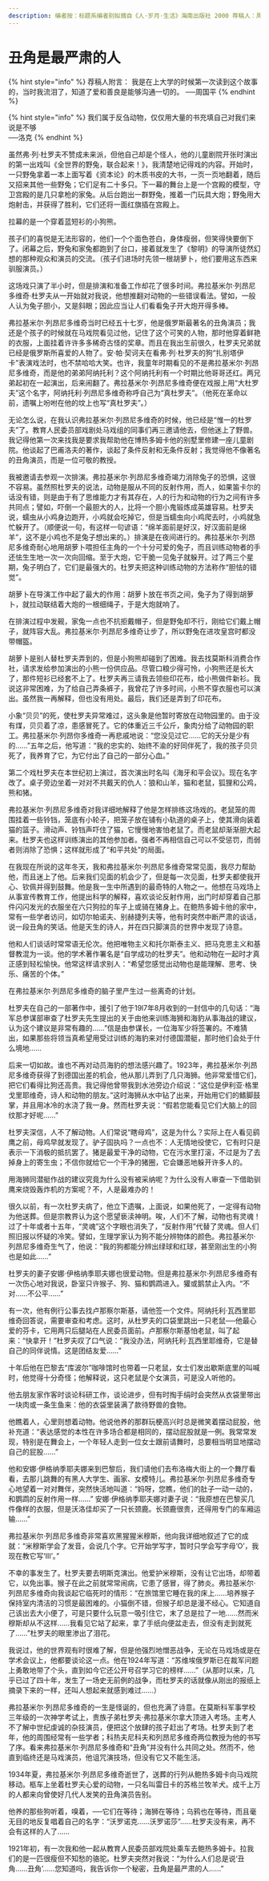 ```yaml
---
description: 编者按：标题系编者别拟摘自《人·岁月·生活》海南出版社 2000 荐稿人：周国平
---
```


# 丑角是最严肃的人

{% hint style="info" %}
荐稿人附言： 我是在上大学的时候第一次读到这个故事的，当时我流泪了，知道了爱和善良是能够沟通一切的。 ──周国平 
{% endhint %}

{% hint style="info" %}
我们属于反刍动物，仅仅用大量的书充填自己对我们来说是不够  
──洛克
{% endhint %}



虽然弗·列·杜罗夫不赞成未来派，但他自己却是个怪人，他的儿童剧院开张时演出的第一出戏叫《全世界的野兔，联合起来！》，我清楚地记得戏的内容。开始时，一只野兔拿着一本上面写着《资本论》的木质书皮的大书，一页一页地翻着，随后又招来其他一些野兔；它们足有二十多只。下一幕的舞台上是一个宫殿的模型，守卫宫殿的是几只拿枪的家兔。从后台跑出一群野兔，推着一门玩具大炮；野兔用大炮射击，并获得了胜利，它们还将一面红旗插在宫殿上。

拉幕的是一个穿着蓝短衫的小狗熊。

孩子们的喜悦是无法形容的，他们一个个面色苍白，身体瘦弱，但笑得快要倒下了。闭幕之后，野兔和家兔都跑到了台口，接着就发生了《黎明》的导演所徒然幻想的那种观众和演员的交流。（孩子们进场时先领一根胡萝卜，他们要用这东西来驯服演员。）

这场戏只演了半小时，但是排演和准备工作却花了很多时间。弗拉基米尔·列昂尼多维奇·杜罗夫从一开始就对我说，他想推翻对动物的一些错误看法。譬如，一般人认为兔子胆小，又是斜眼；因此应当让人们看看兔子开大炮开得多棒。

弗拉基米尔·列昂尼多维奇当时已经五十七岁，他是俄罗斯最著名的丑角演员；我还是个孩子的时候就在马戏院看见过他，记住了这个可笑的人物，那时他穿着鲜艳的衣服，上面挂着许许多多稀奇古怪的奖章。而且在我出生前很久，杜罗夫兄弟就已经是俄罗斯所喜爱的人物了。安·帕·契诃夫在看弗·列·杜罗夫的狗“扎别塔伊卡”表演戏法时，也不禁哈哈大笑。也许，我童年时期看见的不是弗拉基米尔·列昂尼多维奇，而是他的弟弟阿纳托利？这个阿纳托利有一个时期比他哥哥还红。两兄弟起初在一起演出，后来闹翻了。弗拉基米尔·列昂尼多维奇便在戏报上用“大杜罗夫”这个名字，阿纳托利·列昂尼多维奇称呼自己为“真杜罗夫”。（他死在革命以前，遗嘱上吩咐在他的坟上也写“真杜罗夫”。）

无论怎么说，在我认识弗拉基米尔·列昂尼多维奇的时候，他已经是“惟一的杜罗夫”了。教育人民委员部戏剧处马戏组的同事们再三邀请他去，但他迷上了野兽。我记得他第一次来找我是要求我帮助他在博热多姆卡他的别墅里修建一座儿童剧院。他谈起了巴甫洛夫的著作，谈起了条件反射和无条件反射；我觉得他不像著名的丑角演员，而是一位可敬的教授。

我被邀请去参观一次排演。弗拉基米尔·列昂尼多维奇竭力消除兔子的恐惧，这很不容易。虽然照杜罗夫的说法，动物是服从不同的反射作用，而人，如果笛卡尔的话没有错，则是由于有了思维能力才有其存在，人的行为和动物的行为之间有许多共同点；譬如，吓倒一个最胆大的人，比将一个胆小鬼锻炼成英雄容易。杜罗夫说，蠕虫从小鸡身边跑开，小鸡就会吃掉它，但是当蠕虫向小鸡爬去时，小鸡就急忙躲开了。（顺便说一句，有这样一句谚语：“绵羊面前是好汉，好汉面前是绵羊”，这不是小鸡也不是兔子想出来的。）排演是在夜间进行的。弗拉基米尔·列昂尼多维奇耐心地用胡萝卜喂担任主角的一个十分可爱的兔子，而且训练动物者的手还怯生生地一次一次向回缩。至于大炮，它干脆一见兔子就躲开。过了两三个星期，兔子明白了，它们是最强大的。杜罗夫把这种训练动物的方法称作“胆怯的错觉”。

胡萝卜在导演工作中起了最大的作用：胡萝卜放在书页之间，兔子为了得到胡萝卜，就拉动联结着大炮的一根细绳子，于是大炮就响了。

在排演过程中发觋，家兔一点也不抗拒戴帽子，但是野兔却不行，刚给它们戴上帽子，就阵容大乱。弗拉基米尔·列昂尼多维奇让步了，所以野兔在进攻皇宫时都没带帽盔。

胡萝卜是别人替杜罗夫弄到的，但是小狗熊却碰到了困难。我去找莫斯科消费合作社，请求发给参加演出的小熊一份供应品。尽管口粮少得可怜，小狗熊还是长大了，那件短衫已经套不上了。杜罗夫再三请我去领些印花布，给小熊做件新衫。我说这非常困难，为了给自己弄条裤子，我曾花了许多时间，小熊不穿衣服也可以演出。虽然我一再解释，但也没有用处。最后，我们还是弄到了印花布。

小象“贝贝”的死，使杜罗夫异常难过，这头象是他暂时寄放在动物园里的。由于没有煤，贝贝着了凉，患感冒死了。它的体重近三千公斤，象肉分给了动物园的职工。弗拉基米尔·列昂你多维奇一再悲戚地说：“您没见过它……它的天分是少有的……”五年之后，他写道：“我的忠实的、始终不渝的好同伴死了，我的孩子贝贝死了，我养育了它，为它付出了自己的一部分心血。”

第二个戏杜罗夫在本世纪初上演过，首次演出时名叫《海牙和平会议》。现在名字改了。桌子旁边坐着一对对不共戴天的仇人：狼和山羊，猫和老鼠，狐狸和公鸡，熊和猪。

弗拉基米尔·列昂尼多维奇对我详细地解释了他是怎样排练这场戏的。老鼠笼的周围挂着一些铃铛，笼底有小轮子，把笼子放在铺有小轨道的桌子上，使其滑向装着猫的篮子。滑动声、铃铛声吓住了猫，它慢慢地害怕老鼠了。而老鼠却渐渐胆大起来。杜罗夫也这样训练演出的其他参加者。强者不再相信自己可以不受惩罚，而弱者则消除了恐惧；这样就形成了“和平共处”的局面。

在我现在所说的这年冬天，我和弗拉基米尔·列昂尼多维奇常常见面，我尽力帮助他，而且迷上了他。后来我们见面的机会少了，但是每一次见面，杜罗夫都使我开心、钦佩并得到鼓舞。他是我一生中所遇到的最奇特的人物之一。他想在马戏场上从事宣传教育工作，他提出科学的解释，喜欢谈论反射作用，出门时却穿着自己那件闪闪发光的衣服坐在六只狗拉的车子上或骑在猪身上。在鲍热多姆卡他的家中，常有一些学者访问，如切尔帕诺夫、别赫捷列夫等，他有时突然中断严肃的谈话，说一段丑角的笑话。他是天生的诗人，并在四只脚演员的世界中发现了诗意。

他和人们谈话时常常语无伦次。他把唯物主义和托尔斯泰主义、把马克思主义和基督教混为一谈。他的学术著作署名是“自学成功的杜罗夫”。他和动物在一起时才真正感到轻松愉快。他常这样请求别人：“希望您感觉出动物也是能理解、思考、快乐、痛苦的个体。”

在弗拉基米尔·列昂尼多维奇的脑子里产生过一些离奇的计划。

杜罗夫在自己的一部著作中，援引了他于19l7年8月收到的一封信中的几句话：“海军总参谋部审查了杜罗夫先生提出的关于由他来训练海狮和海豹从事海战的建议，认为这个建议是非常有趣的……”信是由参谋长，一位海军少将签署的。不难猜出，如果那些将领当真希望用受过训练的海豹来对付德国潜艇，那时他们会处于什么境地……

后来一切如故。谁也不再对动员海豹的想法感兴趣了。1923年，弗拉基米尔·列昂尼多维奇获得了到德国出差的机会，他从那儿弄到了几只海狮。他非常爱惜它们，把它们看得比狗还高贵。我记得他曾带我到水池旁边介绍说：“这位是伊利亚·格里戈里耶维奇，诗人和动物的朋友。”这时海狮从水中钻了出来，开始用它们的鳍脚鼓掌，并且用冰冷的水浇了我一身。然而杜罗夫说：“假若您能看见它们大脑上的回纹那才好呢……”

杜罗夫深信，人不了解动物。人们常说“瞎母鸡”，这是为什么？实际上在人看见鹞鹰之前，母鸡早就发现了。驴子固执吗？一点也不：人无情地役使它，它有时只是表示一下消极的抵抗罢了。猪是最爱干净的动物，它在污水里打滚，不过是为了去掉身上的寄生虫；不信你就给它一个干净的猪圈，它会嫌恶地躲开许多人的。

用海狮同潜艇作战的建议究竟为什么没有被采纳呢？为什么没有人审查一下借助驯鹰来烧毁轰炸机的方案呢？不，人是最难办的！

很久以前，有一次杜罗夫病了，他立下遗嘱，上面说，如果他死了，一定得有动物为他送葬。但是宗教界认为这个愿望亵渎神明。唉，人们不了解，动物也有灵魂！过了十年或者十五年，“灵魂”这个字眼也消失了，“反射作用”代替了灵魂。但人们照旧报以怀疑的冷笑。譬如，生理学家认为狗不能分辨物体的颜色。弗拉基米尔·列昂尼多维奇生气了，他说：“我的狗都能分辨出绿球和红球，甚至刚出生的小狗也是如此……”

杜罗夫的妻子安娜·伊格纳季耶夫娜也很爱动物。但是弗拉基米尔·列昂尼多维奇有一次伤心地对我说，卧室只许猴子、狗、猫和鹦鹉进入。獾或鹅禁止入内。“不对……不公平……”

  
有一次，他有例行公事去找卢那察尔斯基，请他签一个文件。阿纳托利·瓦西里耶维奇回答说，需要审查和考虑。这时，从杜罗夫的口袋里跳出一只老鼠──他最心爱的芬卡，它用两只后腿站在人民委员面前。卢那察尔斯基怕老鼠，叫了起来：“快拿开！”杜罗夫叹了口气说：“我没办法，阿纳托利·瓦西里耶维奇，它是替自己的同伴说情。这是团结友爱……”

 十年后他在巴黎去“库波尔”咖啡馆时也带着一只老鼠，女士们发出歇斯底里的叫喊时，他觉得十分奇怪；他解释说，这只老鼠是个女演员，可是没人听他的。 

他去朋友家作客时谈论科研工作，谈论进步，但有时掏手绢时会突然从衣袋里带出一块肉或一条生鱼来：他的衣袋里装满了款待野兽的食物。

 他瞧着人，心里则想着动物。他说他养的那群玩梗高兴时总是微笑着摆动屁股，他补充道：“表达感觉的本性在许多场合都是相同的，摆动屁股就是一例。我常常发现，特别是在舞会上，一个年轻人走到一位女士跟前请舞时，总要相当明显地摆动自己的屁股……” 

他和安娜·伊格纳季耶夫娜来到巴黎后，我们请他们去布洛梅大街上的一个舞厅看看，去那儿跳舞的有黑人大学生、画家、女模特儿。弗拉基米尔·列昂尼多维奇专心地望着一对对舞伴，突然快活地叫道：“妈呀，您瞧，他们的肚子一动一动的，和鹦鹉的反射作用一样……” 安娜·伊格纳季耶夫娜对妻子说：“我原想在巴黎买几件像样的衣服，但是沃洛佳却买了一只长颈鹿。长颈鹿很贵，还得用专门的车厢运输……” 

弗拉基米尔·列昂尼多维奇非常喜欢黑猩猩米穆斯，他向我详细地叙述了它的成就：“米穆斯学会了发音，会说几个字。它开始学写字，暂时只学会写字母‘O’，我现在教它写‘Ⅲ’。”

 不幸的事发生了。杜罗夫要去明斯克演出。他爱护米穆斯，没有让它出场，却带着它，以免出事。猴子在此之前就常常闹病，它患了感冒，得了肺炎。弗拉基米尔·列昂尼多维奇向我谈起它临死时的情形：“在旅馆里它睡在我的床上……培养猴子保持室内清洁的习惯是最困难的。小猫倒不错，但猴子却总是漫不经心。它知道自己该出去大小便了，可是只要什么玩意一吸引住它，末了总是拉了一地……然而米穆斯却从不这样……我看见它站了起来，拿了手纸向便盆走去，但没有走到就死了……”杜罗夫的眼里渗出了泪花。 

我说过，他的世界观有时很难了解，但是他强烈地憎恶战争，无论在马戏场或是在学术会议上，他都要谈论这一点。他在1924年写道：“苏维埃俄罗斯已在裁军问题上勇敢地带了个头，直到如今它还公开号召学习它的榜样……”（从那时以来，几乎已过了四十年，发生了一场史无前例的战争，而杜罗夫的话就像从刚出的报纸上摘录下来的一样，还叫人想起来就感到难过……） 

弗拉基米尔·列昂尼多维奇的一生是怪诞的，但也充满了诗意。在莫斯科军事学校三年级的一次神学考试上，贵族子弟杜罗夫·弗拉基米尔拿大顶进入考场。主考人不了解中世纪虔诚的杂技演员，便把这个放肆的孩子赶出了考场。杜罗夫到了老年，他的周围经常有一些学者；科热夫尼科夫和列昂尼多维奇两位教授为他的书写了序。看来弗拉基米尔·列昂尼多维奇和“丑角”并没有什么共同之处。然而不，他直到临终还是马戏演员，他诅咒演技场，但没有它又不能生活。 

1934年夏，弗拉基米尔·列昂尼多维奇逝世了，送葬的行列从鲍热多姆卡向马戏院移动。柩车上坐着杜罗夫心爱的动物，一只名叫雷日卡的苏格兰牧羊犬。成千上万的人都来向曾使好几代人发笑的丑角演员告别。

 他养的那些狗听着，嗅着，──它们在等待；海狮在等待；乌鸦也在等待，而且毫无目的地反复唱着自己的名字：“沃罗诺克……沃罗诺莎”……杜罗夫没有来，再不会有这样的人了…… 

1921年初，有一次我和他一起从教育人民委员部戏院处乘车去鲍热多姆卡。拉我们的是一匹很瘦但不知愁的骆驼。杜罗夫突然对我说：“为什么人们总是说‘丑角……丑角’……您知道吗，我告诉你一个秘密，丑角是最严肃的人……”

